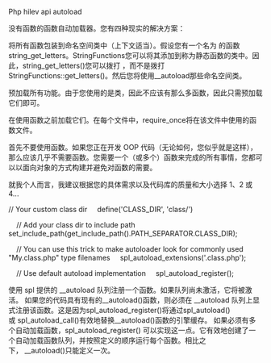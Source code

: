 Php hilev api autoload



没有函数的函数自动加载器。您有四种现实的解决方案：

将所有函数包装到命名空间类中（上下文适当）。假设您有一个名为 的函数string_get_letters。StringFunctions您可以将其添加到称为静态函数的类中。因此，string_get_letters()您可以拨打 ，而不是拨打StringFunctions::get_letters()。然后您将使用__autoload那些命名空间类。


预加载所有功能。由于您使用的是类，因此不应该有那么多函数，因此只需预加载它们即可。


在使用函数之前加载它们。在每个文件中，require_once将在该文件中使用的函数文件。


首先不要使用函数。如果您正在开发 OOP 代码（无论如何，您似乎就是这样），那么应该几乎不需要函数。您需要一个（或多个）函数来完成的所有事情，您都可以以面向对象的方式构建并避免对函数的需要。

就我个人而言，我建议根据您的具体需求以及代码库的质量和大小选择 1、2 或 4...




// Your custom class dir
    define('CLASS_DIR', 'class/')

    // Add your class dir to include path
    set_include_path(get_include_path().PATH_SEPARATOR.CLASS_DIR);

    // You can use this trick to make autoloader look for commonly used "My.class.php" type filenames
    spl_autoload_extensions('.class.php');

    // Use default autoload implementation
    spl_autoload_register();


使用 spl 提供的 __autoload 队列注册一个函数。如果队列尚未激活，它将被激活。
如果您的代码具有现有的__autoload()函数，则必须在 __autoload 队列上显式注册该函数。这是因为spl_autoload_register()将通过spl_autoload()或 spl_autoload_call()有效地替换__autoload()函数的引擎缓存。
如果必须有多个自动加载函数，spl_autoload_register() 可以实现这一点。它有效地创建了一个自动加载函数队列，并按照定义的顺序运行每个函数。相比之下， __autoload()只能定义一次。

